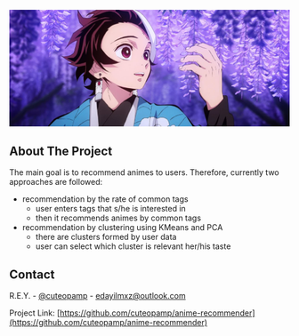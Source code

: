 ![](https://github.com/cuteopamp/anime-recommender/blob/main/imgs/tantan.jpg?raw=true)

<!-- ABOUT THE PROJECT -->
## About The Project

The main goal is to recommend animes to users. Therefore, currently two approaches are followed: 
* recommendation by the rate of common tags
    * user enters tags that s/he is interested in
    * then it recommends animes by common tags 
* recommendation by clustering using KMeans and PCA
    * there are clusters formed by user data
    * user can select which cluster is relevant her/his taste 

<!-- CONTACT -->
## Contact

R.E.Y. - [@cuteopamp](https://twitter.com/cuteopamp) - edayilmxz@outlook.com

Project Link: [https://github.com/cuteopamp/anime-recommender](https://github.com/cuteopamp/anime-recommender)

